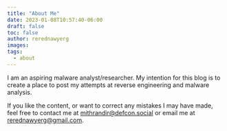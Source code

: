 ```yaml
---
title: "About Me"
date: 2023-01-08T10:57:40-06:00
draft: false 
toc: false
author: rerednawyerg
images:
tags:
  - about
---
```


I am an aspiring malware analyst/researcher. My intention for this blog is to create a place to post my attempts at reverse engineering and malware analysis.  

If you like the content, or want to correct any mistakes I may have made, feel free to contact me at mithrandir@defcon.social or email me at rerednawyerg@gmail.com.
